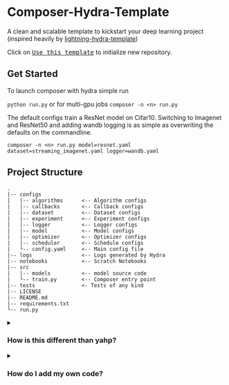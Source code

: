 # Composer-Hydra-Template

A clean and scalable template to kickstart your deep learning project (inspired heavily by [lightning-hydra-template](https://github.com/ashleve/lightning-hydra-template))

Click on [<kbd>Use this template</kbd>](https://github.com/codestar12/composer-hydra-template/generate) to initialize new repository.

## Get Started

To launch composer with hydra simple run 

`python run.py` or for multi-gpu jobs `composer -n <n> run.py`

The default configs train a ResNet model on Cifar10. Switching to Imagenet and ResNet50 and adding wandb logging is as simple as overwriting the defaults on the commandline.

`composer -n <n> run.py model=resnet.yaml dataset=streaming_imagenet.yaml logger=wandb.yaml`

## Project Structure

```
.
|-- configs
|   |-- algorithms      <-- Algorithm configs
|   |-- callbacks       <-- Callback configs
|   |-- dataset         <-- Dataset configs
|   |-- experiment      <-- Experiment configs
|   |-- logger          <-- Logger configs
|   |-- model           <-- Model configs
|   |-- optimizer       <-- Optimizer configs
|   |-- scheduler       <-- Schedule configs
|   └-- config.yaml     <-- Main config file
|-- logs                <-- Logs generated by Hydra
|-- notebooks           <-- Scratch Notebooks
|-- src
|   |-- models          <-- model source code
|   └-- train.py        <-- Composer entry point
|-- tests               <- Tests of any kind
|-- LICENSE
|-- README.md
|-- requirements.txt
└-- run.py
```
<details>
    <summary><h3>How is this different than yahp?</h3></summary>

Yahp also uses yaml and configures objects for train. The difference is that code **doesn't** have to be added to the composer/yahp registery to be used with composer. Lets compare the yahp and hydra configs to see the difference dding algorithms in the yaph based mild ResNet recipe.

Yahp:
```yaml
algorithms:
  blurpool:                                      # <-- names are specific keys which need to match a yahp intializer the yahp registery
    blur_first: true
    min_channels: 16
    replace_convs: true
    replace_maxpools: true
  channels_last: {}
  ema:
    half_life: 100ba
    train_with_ema_weights: false
    update_interval: 20ba
  label_smoothing:
    smoothing: 0.08
  progressive_resizing:
    delay_fraction: 0.4
    finetune_fraction: 0.2
    initial_scale: 0.5
    mode: resize
    resize_targets: false
    size_increment: 4
```


Hydra:
```yaml
algorithms:
  blurpool:                                     # <-- names don't need to match but can be referenced
    _target_: composer.algorithms.BlurPool      # <-- objects are initialled by the import target provided to the _target_:
    blur_first: true                            # <-- any kwargs in composer.algorithms.BlurPool will can be filled
    min_channels: 16
    replace_convs: true
    replace_maxpools: true
  channels_last:
    _target_: composer.algorithms.ChannelsLast
  label_smoothing:
    _target_: composer.algorithms.LabelSmoothing
    smoothing: 0.1
  ema:
    _target_: composer.algorithms.EMA
    half_life: 100ba
    train_with_ema_weights: false
    update_interval: 20ba
  progressive_resizing:
    _target_: composer.algorithms.ProgressiveResizing
    delay_fraction: 0.4
    finetune_fraction: 0.2
    initial_scale: 0.5
    mode: resize
    resize_targets: false
    size_increment: 4
```

</details>

<details>
    <summary><h3>How do I add my own code?</h3></summary>

### 1) Write the code in src (An example is provided in `src/models/resnet9.py`)

```python
# adapted from https://raw.githubusercontent.com/matthias-wright/cifar10-resnet/master/model.py
# under the MIT license
class ResNet9(nn.Module):
    """A 9-layer residual network, excluding BatchNorms and activation functions, as
    described in this blog post: https://myrtle.ai/learn/how-to-train-your-
    resnet-4-architecture/

    Args:
        num_classes: number of classes for the final classifier layer
        residual_factory: a callable that returns a residual block;
            defaults to the original ResNet9 residual block, but can be
            used to specify a custom one
    """

    def __init__(self, num_classes: int, residual_factory: Optional[Callable] = None):
        super().__init__()
        residual_factory = residual_factory or _ResidualBlock

        self.body = nn.Sequential(
            nn.Conv2d(in_channels=3,
                    out_channels=64,
                    kernel_size=3,
                    stride=1,
                    padding=1,
                    bias=False),
            nn.BatchNorm2d(num_features=64, momentum=0.9),
            nn.ReLU(),
            nn.Conv2d(in_channels=64,
                    out_channels=128,
                    kernel_size=3,
                    stride=1,
                    padding=1,
                    bias=False),
            nn.BatchNorm2d(num_features=128, momentum=0.9),
            nn.ReLU(),
            nn.MaxPool2d(kernel_size=2, stride=2),
            # residual_factory(in_channels=128,
            _ResidualBlock(in_channels=128,
                        out_channels=128,
                        kernel_size=3,
                        stride=1,
                        padding=1),
            nn.Conv2d(in_channels=128,
                    out_channels=256,
                    kernel_size=3,
                    stride=1,
                    padding=1,
                    bias=False),
            nn.BatchNorm2d(num_features=256, momentum=0.9),
            nn.ReLU(),
            nn.MaxPool2d(kernel_size=2, stride=2),
            nn.Conv2d(in_channels=256,
                    out_channels=256,
                    kernel_size=3,
                    stride=1,
                    padding=1,
                    bias=False),
            nn.BatchNorm2d(num_features=256, momentum=0.9),
            nn.ReLU(),
            nn.MaxPool2d(kernel_size=2, stride=2),
            residual_factory(in_channels=256,
                            out_channels=256,
                            kernel_size=3,
                            stride=1,
                            padding=1),
            nn.MaxPool2d(kernel_size=2, stride=2),
        )

        self.fc = nn.Linear(in_features=1024, out_features=num_classes, bias=True)

    def forward(self, x: torch.Tensor):  # type: ignore
        out = self.body(x)
        out = out.reshape(-1, out.shape[1] * out.shape[2] * out.shape[3])
        out = self.fc(out)
        return out
```


### 2) Write a config in the matching directory in `configs/`

Here we load an instance of our custom pytorch ResNet9 model and pass it as an argument to the ComposerClassifier constructor. That's it!

```yaml
_target_: composer.models.ComposerClassifier    # <-- composer model wrapper
module:
  _target_: src.models.resnet9.ResNet9          # <-- local path to your code
  num_classes: 10
```
</details>

## 